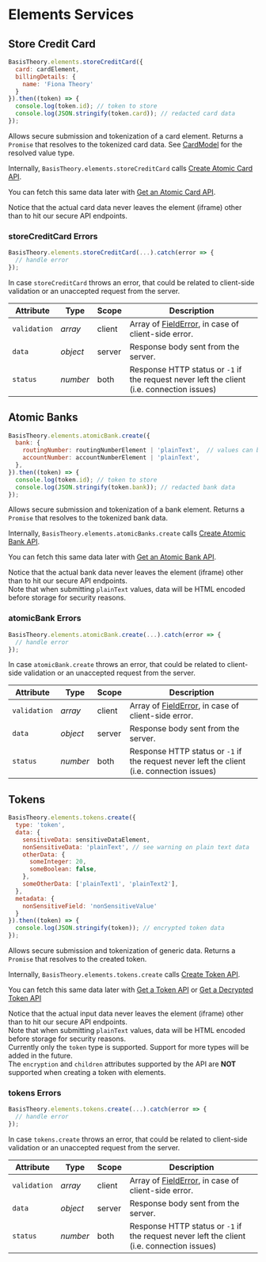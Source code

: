 # Elements Services

## Store Credit Card

```javascript
BasisTheory.elements.storeCreditCard({
  card: cardElement,
  billingDetails: {
    name: 'Fiona Theory'  
  }
}).then((token) => {
  console.log(token.id); // token to store
  console.log(JSON.stringify(token.card)); // redacted card data
});
```

Allows secure submission and tokenization of a card element. Returns a `Promise` that resolves to the tokenized card data. See [CardModel](#element-types-card-element) for the resolved value type.

Internally, `BasisTheory.elements.storeCreditCard` calls [Create Atomic Card API](/api-reference/#atomic-cards-create-atomic-card).

You can fetch this same data later with [Get an Atomic Card API](/api-reference/#atomic-cards-get-an-atomic-card).

<aside class="notice">
  <span>Notice that the actual card data never leaves the element (iframe) other than to hit our secure API endpoints.</span>
</aside>

### storeCreditCard Errors

```javascript
BasisTheory.elements.storeCreditCard(...).catch(error => {
  // handle error
});
```

In case `storeCreditCard` throws an error, that could be related to client-side validation or an unaccepted request from the server.

Attribute    | Type       | Scope  | Description
------------ | ---------- | ------ | -----------
`validation` | *array*    | client | Array of [FieldError](#element-events-on-change-fielderror), in case of client-side error.
`data`       | *object*   | server | Response body sent from the server.
`status`     | *number*   | both   | Response HTTP status or `-1` if the request never left the client (i.e. connection issues)

## Atomic Banks

```javascript
BasisTheory.elements.atomicBank.create({
  bank: {
    routingNumber: routingNumberElement | 'plainText',  // values can be either a TextElement or plain text (see warning).
    accountNumber: accountNumberElement | 'plainText',
  },
}).then((token) => {
  console.log(token.id); // token to store
  console.log(JSON.stringify(token.bank)); // redacted bank data
});
```

Allows secure submission and tokenization of a bank element. Returns a `Promise` that resolves to the tokenized bank data.

Internally, `BasisTheory.elements.atomicBanks.create` calls [Create Atomic Bank API](/api-reference#atomic-banks-create-atomic-bank).

You can fetch this same data later with [Get an Atomic Bank API](/api-reference#atomic-banks-get-an-atomic-bank).

<aside class="notice">
  <span>Notice that the actual bank data never leaves the element (iframe) other than to hit our secure API endpoints.</span>
</aside>

<aside class="warning">
  <span>Note that when submitting <code>plainText</code> values, data will be HTML encoded before storage for security reasons.
</aside>

### atomicBank Errors

```javascript
BasisTheory.elements.atomicBank.create(...).catch(error => {
  // handle error
});
```

In case `atomicBank.create` throws an error, that could be related to client-side validation or an unaccepted request from the server.

Attribute    | Type       | Scope  | Description
------------ | ---------- | ------ | -----------
`validation` | *array*    | client | Array of [FieldError](#element-events-on-change-fielderror), in case of client-side error.
`data`       | *object*   | server | Response body sent from the server.
`status`     | *number*   | both   | Response HTTP status or `-1` if the request never left the client (i.e. connection issues)

## Tokens

```javascript
BasisTheory.elements.tokens.create({
  type: 'token',
  data: {
    sensitiveData: sensitiveDataElement,
    nonSensitiveData: 'plainText', // see warning on plain text data
    otherData: {
      someInteger: 20,
      someBoolean: false,
    },
    someOtherData: ['plainText1', 'plainText2'],
  },
  metadata: {
    nonSensitiveField: 'nonSensitiveValue'
  }
}).then((token) => {
  console.log(JSON.stringify(token)); // encrypted token data
});
```

Allows secure submission and tokenization of generic data. Returns a `Promise` that resolves to the created token.

Internally, `BasisTheory.elements.tokens.create` calls [Create Token API](/api-reference#tokens-create-token).

You can fetch this same data later with [Get a Token API](/api-reference#tokens-get-a-token) or [Get a Decrypted Token API](/api-reference#tokens-get-a-decrypted-token)

<aside class="notice">
  <span>Notice that the actual input data never leaves the element (iframe) other than to hit our secure API endpoints.</span>
</aside>

<aside class="warning">
  <span>Note that when submitting <code>plainText</code> values, data will be HTML encoded before storage for security reasons.
</aside>

<aside class="warning">
  <span>Currently only the <code>token</code> type is supported. Support for more types will be added in the future.</span>
</aside>

<aside class="warning">
  <span>The <code>encryption</code> and <code>children</code> attributes supported by the API are <strong>NOT</strong> supported when creating a token with elements.</span>
</aside>

### tokens Errors

```javascript
BasisTheory.elements.tokens.create(...).catch(error => {
  // handle error
});
```

In case `tokens.create` throws an error, that could be related to client-side validation or an unaccepted request from the server.

Attribute    | Type       | Scope  | Description
------------ | ---------- | ------ | -----------
`validation` | *array*    | client | Array of [FieldError](#element-events-on-change-fielderror), in case of client-side error.
`data`       | *object*   | server | Response body sent from the server.
`status`     | *number*   | both   | Response HTTP status or `-1` if the request never left the client (i.e. connection issues)
